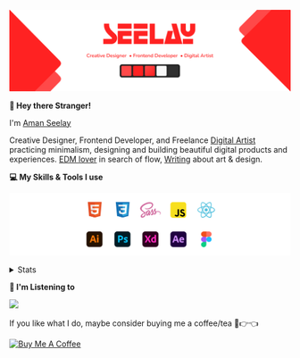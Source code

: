 [![banner](./images/seelay.svg)](https://www.seelay.in)

**👋 Hey there Stranger!**

I'm [Aman Seelay](https://www.seelay.in)

Creative Designer, Frontend Developer, and Freelance [Digital Artist](https://art.seelay.in) practicing minimalism, designing and building beautiful digital products and experiences. [EDM lover](https://pl.seelay.in) in search of flow, [Writing](https://www.seelay.in/blog) about art & design.

**💻 My Skills & Tools I use**

[![banner](./images/skills&tools.svg)](https://www.seelay.in/about)

<details>
  <summary>Stats</summary>

---

[![wakatime](https://wakatime.com/badge/user/33975f7b-0225-4277-9a0e-cfce73413505.svg)](https://wakatime.com/@33975f7b-0225-4277-9a0e-cfce73413505)

<!--START_SECTION:waka-->

![Code Time](http://img.shields.io/badge/Code%20Time-0%20secs-blue)

![Profile Views](http://img.shields.io/badge/Profile%20Views-62-blue)

**🐱 My GitHub Data**

> 🏆 67 Contributions in the Year 2022
>
> 📦 600.6 kB Used in GitHub's Storage
>
> 💼 Opted to Hire
>
> 📜 2 Public Repositories
>
> 🔑 33 Private Repositories
>
> **I'm a Night 🦉**

```text
🌞 Morning    164 commits    █████░░░░░░░░░░░░░░░░░░░░   19.59%
🌆 Daytime    158 commits    ████░░░░░░░░░░░░░░░░░░░░░   18.88%
🌃 Evening    269 commits    ████████░░░░░░░░░░░░░░░░░   32.14%
🌙 Night      246 commits    ███████░░░░░░░░░░░░░░░░░░   29.39%

```

📅 **I'm Most Productive on Thursday**

```text
Monday       119 commits    ███░░░░░░░░░░░░░░░░░░░░░░   14.22%
Tuesday      115 commits    ███░░░░░░░░░░░░░░░░░░░░░░   13.74%
Wednesday    79 commits     ██░░░░░░░░░░░░░░░░░░░░░░░   9.44%
Thursday     144 commits    ████░░░░░░░░░░░░░░░░░░░░░   17.2%
Friday       124 commits    ███░░░░░░░░░░░░░░░░░░░░░░   14.81%
Saturday     124 commits    ███░░░░░░░░░░░░░░░░░░░░░░   14.81%
Sunday       132 commits    ████░░░░░░░░░░░░░░░░░░░░░   15.77%

```

📊 **This Week I Spent My Time On**

```text
⌚︎ Time Zone: Asia/Kolkata

💬 Programming Languages:
Other                    32 mins             █████████████████████░░░░   86.34%
Markdown                 4 mins              ███░░░░░░░░░░░░░░░░░░░░░░   11.72%
YAML                     0 secs              ░░░░░░░░░░░░░░░░░░░░░░░░░   1.94%

🔥 Editors:
Browser                  32 mins             █████████████████████░░░░   86.34%
VS Code                  5 mins              ███░░░░░░░░░░░░░░░░░░░░░░   13.66%

🐱‍💻 Projects:
ImSeelay                 37 mins             █████████████████████████   100.0%

💻 Operating System:
Windows                  37 mins             █████████████████████████   100.0%

```

**I Mostly Code in JavaScript**

```text
JavaScript               26 repos            ███████████████████░░░░░░   76.47%
TypeScript               8 repos             ██████░░░░░░░░░░░░░░░░░░░   23.53%

```

**Timeline**

![Chart not found](https://raw.githubusercontent.com/ImSeelay/ImSeelay/master/charts/bar_graph.png)

Last Updated on 09/07/2022 18:47:05 UTC

<!--END_SECTION:waka-->

---

 </details>

**🎵 I'm Listening to**

<object data="https://now-play.vercel.app/api/generate?uid=7a17a86e-d6b7-43b5-8d9c-1d6dae42a779" >

  <img src="https://now-play.vercel.app/api/generate?uid=7a17a86e-d6b7-43b5-8d9c-1d6dae42a779" />

</object>

If you like what I do, maybe consider buying me a coffee/tea 🥺👉👈

<a href="https://www.buymeacoffee.com/seelay" target="_blank"><img src="https://cdn.buymeacoffee.com/buttons/v2/default-red.png" alt="Buy Me A Coffee" width="150" ></a>
